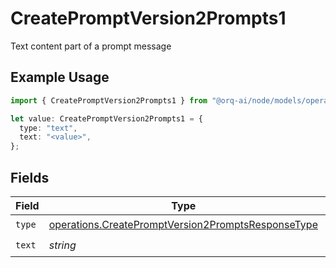 # CreatePromptVersion2Prompts1

Text content part of a prompt message

## Example Usage

```typescript
import { CreatePromptVersion2Prompts1 } from "@orq-ai/node/models/operations";

let value: CreatePromptVersion2Prompts1 = {
  type: "text",
  text: "<value>",
};
```

## Fields

| Field                                                                                                                    | Type                                                                                                                     | Required                                                                                                                 | Description                                                                                                              |
| ------------------------------------------------------------------------------------------------------------------------ | ------------------------------------------------------------------------------------------------------------------------ | ------------------------------------------------------------------------------------------------------------------------ | ------------------------------------------------------------------------------------------------------------------------ |
| `type`                                                                                                                   | [operations.CreatePromptVersion2PromptsResponseType](../../models/operations/createpromptversion2promptsresponsetype.md) | :heavy_check_mark:                                                                                                       | N/A                                                                                                                      |
| `text`                                                                                                                   | *string*                                                                                                                 | :heavy_check_mark:                                                                                                       | N/A                                                                                                                      |
